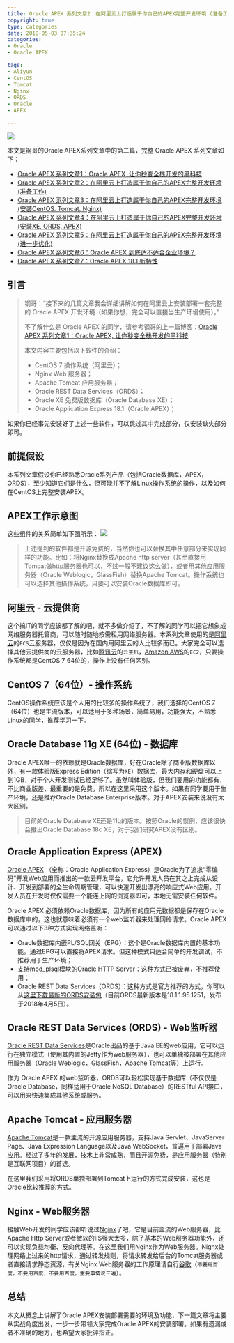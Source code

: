 ```yaml
---
title: Oracle APEX 系列文章2：在阿里云上打造属于你自己的APEX完整开发环境 (准备工作)
copyright: true
type: categories
date: 2018-05-03 07:35:24
categories:
- Oracle
- Oracle APEX

tags:
- Aliyun
- CentOS
- Tomcat
- Nginx
- ORDS
- Oracle
- APEX

---
```


![](https://ws1.sinaimg.cn/large/006By2pOgy1fqy4n04lv1j30s207oaeu.jpg)


本文是钢哥的Oracle APEX系列文章中的第二篇，完整 Oracle APEX 系列文章如下：
- [Oracle APEX 系列文章1：Oracle APEX, 让你秒变全栈开发的黑科技](https://wangfanggang.com/Oracle/Oracle-APEX/apex-series-1/)
- [Oracle APEX 系列文章2：在阿里云上打造属于你自己的APEX完整开发环境 (准备工作)](https://wangfanggang.com/Oracle/Oracle-APEX/apex-series-2/)
- [Oracle APEX 系列文章3：在阿里云上打造属于你自己的APEX完整开发环境 (安装CentOS, Tomcat, Nginx)](https://wangfanggang.com/Oracle/Oracle-APEX/apex-series-3/)
- [Oracle APEX 系列文章4：在阿里云上打造属于你自己的APEX完整开发环境 (安装XE, ORDS, APEX)](https://wangfanggang.com/Oracle/Oracle-APEX/apex-series-4/)
- [Oracle APEX 系列文章5：在阿里云上打造属于你自己的APEX完整开发环境 (进一步优化)](https://wangfanggang.com/Oracle/Oracle-APEX/apex-series-5/)
- [Oracle APEX 系列文章6：Oracle APEX 到底适不适合企业环境？](https://wangfanggang.com/Oracle/Oracle-APEX/apex-series-6/)
- [Oracle APEX 系列文章7：Oracle APEX 18.1 新特性](https://wangfanggang.com/Oracle/Oracle-APEX/apex-series-7/)


## 引言

> 钢哥：“接下来的几篇文章我会详细讲解如何在阿里云上安装部署一套完整的 Oracle APEX 开发环境（如果你想，完全可以直接当生产环境使用）。”
> 
> 不了解什么是 Oracle APEX 的同学，请参考钢哥的上一篇博客：[Oracle APEX 系列文章1：Oracle APEX, 让你秒变全栈开发的黑科技](https://wangfanggang.com/Oracle/Oracle-APEX/apex-series-1/) 
> 
> 本文内容主要包括以下软件的介绍：
> - CentOS 7 操作系统（阿里云）；
> - Nginx Web 服务器；
> - Apache Tomcat 应用服务器；
> - Oracle REST Data Services（ORDS）；
> - Oracle XE 免费版数据库（Oracle Database XE）；
> - Oracle Application Express 18.1（Oracle APEX）；

如果你已经事先安装好了上述一些软件，可以跳过其中完成部分，仅安装缺失部分即可。



## 前提假设
本系列文章假设你已经熟悉Oracle系列产品（包括Oracle数据库，APEX，ORDS），至少知道它们是什么，但可能并不了解Linux操作系统的操作，以及如何在CentOS上完整安装APEX。




## APEX工作示意图
这些组件的关系简单如下图所示：
![](https://ws1.sinaimg.cn/large/006By2pOgy1fqy4n04lv1j30s207oaeu.jpg)

> 上述提到的软件都是开源免费的，当然你也可以替换其中任意部分来实现同样的功能。比如：将Nginx替换成Apache http server（甚至直接用Tomcat做http服务器也可以，不过一般不建议这么做），或者用其他应用服务器（Oracle Weblogic，GlassFish）替换Apache Tomcat。操作系统也可以选择其他操作系统，只要可以安装Oracle数据库即可。

<!-- more -->



## 阿里云 - 云提供商
这个搞IT的同学应该都了解的吧，就不多做介绍了，不了解的同学可以把它想象成网络服务器托管商，可以随时随地按需租用网络服务器。本系列文章使用的是[阿里云](https://account.aliyun.com/login/login.htm)的`ECS`云服务器，仅仅是因为在国内用阿里云的人比较多而已。大家完全可以选择其他云提供商的云服务器，比如[腾讯云](https://cloud.tencent.com/login)的`云主机`，[Amazon AWS](https://aws.amazon.com/cn/?nc2=h_lg)的`EC2`，只要操作系统都是CentOS 7 64位的，操作上没有任何区别。




##  CentOS 7（64位）- 操作系统
CentOS操作系统应该是个人用的比较多的操作系统了，我们选择的CentOS 7（64位）也是主流版本，可以适用于多种场景，简单易用，功能强大，不熟悉Linux的同学，推荐学习一下。





## Oracle Database 11g XE (64位) - 数据库
Oracle APEX唯一的依赖就是Oracle数据库，好在Oracle除了商业版数据库以外，有一款体验版Express Edition（缩写为`XE`）数据库，最大内存和硬盘可以上到1GB，对于个人开发测试已经足够了。虽然叫体验版，但我们要用的功能都有，不比商业版差，最重要的是免费，所以在这里采用这个版本。如果有同学要用于生产环境，还是推荐Oracle Database Enterprise版本。对于APEX安装来说没有太大区别。

> 目前的Oracle Database XE还是11g的版本。按照Oracle的惯例，应该很快会推出Oracle Database 18c XE，对于我们研究APEX没有区别。





## Oracle Application Express (APEX)
[Oracle APEX](https://apex.oracle.com/) （全称：Oracle Application Express）是Oracle为了追求“零编码”开发Web应用而推出的一款云开发平台，它允许开发人员在其之上完成从设计、开发到部署的全生命周期管理，可以快速开发出漂亮的响应式Web应用。开发人员在开发时仅仅需要一个能连上网的浏览器即可，本地无需安装任何软件。

Oracle APEX 必须依赖Oracle数据库，因为所有的应用元数据都是保存在Oracle数据库中的，这也就意味着必须有一个web监听器来处理网络请求。Oracle APEX可以通过以下3种方式实现网络监听：
- Oracle数据库内嵌PL/SQL网关（EPG）：这个是Oracle数据库内置的基本功能。通过EPG可以直接将APEX请求。但这种模式只适合简单的开发调试，不推荐用于生产环境；
- 支持mod_plsql模块的Oracle HTTP Server：这种方式已被废弃，不推荐使用；
- Oracle REST Data Services（ORDS）：这种方式是官方推荐的方式，你可以从[这里下载最新的ORDS安装包](http://www.oracle.com/technetwork/developer-tools/rest-data-services/downloads/index.html)（目前ORDS最新版本是18.1.1.95.1251，发布于2018年4月5日）。





## Oracle REST Data Services (ORDS) - Web监听器
[Oracle REST Data Services](http://www.oracle.com/technetwork/developer-tools/rest-data-services/downloads/index.html)是Oracle出品的基于Java EE的web应用，它可以运行在独立模式（使用其内置的Jetty作为web服务器），也可以单独被部署在其他应用服务器（Oracle Weblogic，GlassFish，Apache Tomcat等）上运行。


作为 Oracle APEX 的web监听器，ORDS可以轻松实现基于数据库（不仅仅是Oracle Database，同样适用于Oracle NoSQL Database）的RESTful API接口，可以用来快速集成其他系统或服务。





## Apache Tomcat - 应用服务器
[Apache Tomcat](http://tomcat.apache.org/)是一款主流的开源应用服务器，支持Java Servlet、JavaServer Page、Java Expression Language以及Java WebSocket，普遍用于部署Java应用。经过了多年的发展，技术上非常成熟，而且开源免费，是应用服务器（特别是互联网项目）的首选。

在这里我们采用将ORDS单独部署到Tomcat上运行的方式完成安装，这也是Oracle比较推荐的方式。





## Nginx - Web服务器
接触Web开发的同学应该都听说过[Nginx](https://www.nginx.com/)了吧，它是目前主流的Web服务器，比Apache Http Server或者微软的IIS强大太多，除了基本的Web服务器功能外，还可以实现负载均衡、反向代理等。在这里我们用Nginx作为Web服务器。Nignx处理网络上过来的http请求，通过转发规则，将请求转发给后台的Tomcat服务器或者直接请求静态资源，有关Nginx Web服务器的工作原理请自行[谷歌](https://www.google.com.hk/search?hl=cn&q=nginx&gws_rd=cr)（`不要用百度，不要用百度，不要用百度，重要事情说三遍`）。




## 总结
本文从概念上讲解了Oracle APEX安装部署需要的环境及功能，下一篇文章将主要从实战角度出发，一步一步带领大家完成Oracle APEX的安装部署。如果有遗漏或者不准确的地方，也希望大家批评指正。
